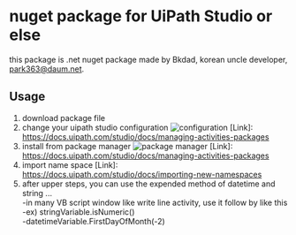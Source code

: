 # nuget package for UiPath Studio or else
this package is .net nuget package made by Bkdad, korean uncle developer, park363@daum.net.

## Usage
1. download package file
2. change your uipath studio configuration
   ![configuration](https://files.readme.io/f944e52-Package_Settings.png)
   [Link]: https://docs.uipath.com/studio/docs/managing-activities-packages
3. install from package manager
![package manager](https://files.readme.io/4278356-All_packages.png)
[Link]: https://docs.uipath.com/studio/docs/managing-activities-packages
4. import name space
[Link]: https://docs.uipath.com/studio/docs/importing-new-namespaces
5. after upper steps, you can use the expended method of datetime and string ...   
   -in many VB script window like write line activity, use it follow by like this   
   -ex) stringVariable.isNumeric()   
   -datetimeVariable.FirstDayOfMonth(-2)
